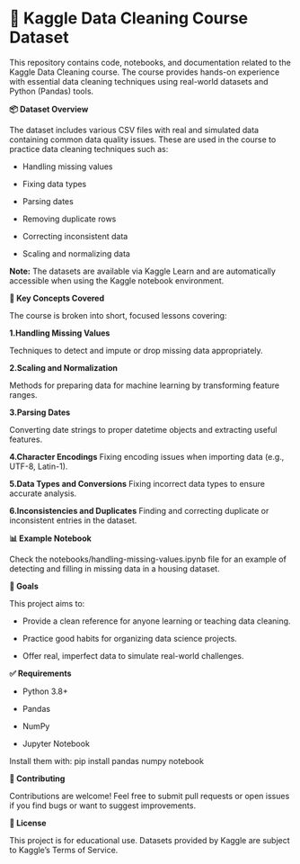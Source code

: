 **<h1>🧹 Kaggle Data Cleaning Course Dataset</h1>** 

This repository contains code, notebooks, and documentation related to the Kaggle Data Cleaning course. The course provides hands-on experience with essential data cleaning techniques using real-world datasets and Python (Pandas) tools.

**📦 Dataset Overview**

The dataset includes various CSV files with real and simulated data containing common data quality issues. These are used in the course to practice data cleaning techniques such as:

- Handling missing values

- Fixing data types

- Parsing dates

- Removing duplicate rows

- Correcting inconsistent data

- Scaling and normalizing data

**Note:** The datasets are available via Kaggle Learn and are automatically accessible when using the Kaggle notebook environment.

**🧰 Key Concepts Covered**

The course is broken into short, focused lessons covering:

**1.Handling Missing Values**

Techniques to detect and impute or drop missing data appropriately.

**2.Scaling and Normalization**

Methods for preparing data for machine learning by transforming feature ranges.

**3.Parsing Dates**

Converting date strings to proper datetime objects and extracting useful features.

**4.Character Encodings**
Fixing encoding issues when importing data (e.g., UTF-8, Latin-1).

**5.Data Types and Conversions**
Fixing incorrect data types to ensure accurate analysis.

**6.Inconsistencies and Duplicates**
Finding and correcting duplicate or inconsistent entries in the dataset.

**📊 Example Notebook**

Check the notebooks/handling-missing-values.ipynb file for an example of detecting and filling in missing data in a housing dataset.

**🎯 Goals**

This project aims to:

- Provide a clean reference for anyone learning or teaching data cleaning.

- Practice good habits for organizing data science projects.

- Offer real, imperfect data to simulate real-world challenges.

**✅ Requirements**

- Python 3.8+

- Pandas

- NumPy

- Jupyter Notebook

Install them with:
pip install pandas numpy notebook

**🤝 Contributing**

Contributions are welcome! Feel free to submit pull requests or open issues if you find bugs or want to suggest improvements.

**📜 License**

This project is for educational use. Datasets provided by Kaggle are subject to Kaggle’s Terms of Service.

